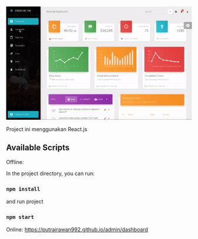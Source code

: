 ![Product Gif](src/assets/github/md-react.gif)

Project ini menggunakan React.js
## Available Scripts

Offline:

In the project directory, you can run:
### `npm install`

and run project
### `npm start`

Online:
https://putrairawan992.github.io/admin/dashboard

